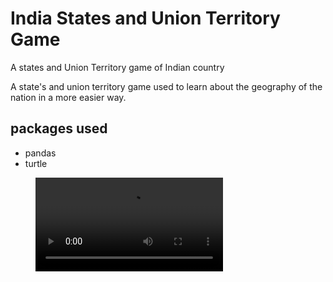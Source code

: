 # India States and Union Territory Game
A states and Union Territory game of Indian country

A state's and union territory game used to learn about the geography of the nation in a more easier way.

## packages used
* pandas
* turtle

<figure class="video_container">
  <video controls="true" allowfullscreen="true">
    <source src="demo video/Indian State and Union Territory.mp4" type="video/mp4">
  </video>
</figure>
